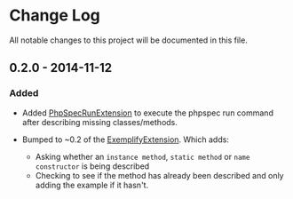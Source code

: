 # Change Log
All notable changes to this project will be documented in this file.

## 0.2.0 - 2014-11-12
### Added
- Added [PhpSpecRunExtension](https://github.com/richardmiller/PhpSpecRunExtension) to execute the phpspec run
command after describing missing classes/methods.

- Bumped to ~0.2 of the [ExemplifyExtension](https://github.com/richardmiller/ExemplifyExtension). Which adds:
    - Asking whether an `instance method`, `static method` or `name constructor`
is being described
    - Checking to see if the method has already been described and only
adding the example if it hasn't.


